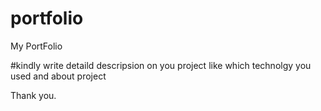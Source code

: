 # portfolio
My PortFolio

#kindly write detaild descripsion on you project like which technolgy you used and about project

Thank you.
